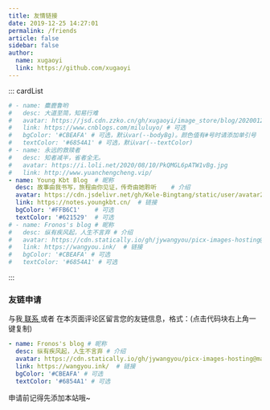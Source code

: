 ```yaml
---
title: 友情链接
date: 2019-12-25 14:27:01
permalink: /friends
article: false
sidebar: false
author:
  name: xugaoyi
  link: https://github.com/xugaoyi
---
```


<!--
普通卡片列表容器，可用于友情链接、项目推荐、古诗词展示等。
cardList 后面可跟随一个数字表示每行最多显示多少个，选值范围1~4，默认3。在小屏时会根据屏幕宽度减少每行显示数量。
-->
::: cardList
```yaml
# - name: 麋鹿鲁哟
#   desc: 大道至简，知易行难
#   avatar: https://jsd.cdn.zzko.cn/gh/xugaoyi/image_store/blog/20200122153807.jpg # 可选
#   link: https://www.cnblogs.com/miluluyo/ # 可选
#   bgColor: '#CBEAFA' # 可选，默认var(--bodyBg)。颜色值有#号时请添加单引号
#   textColor: '#6854A1' # 可选，默认var(--textColor)
# - name: 永远的救赎者
#   desc: 知者减半，省者全无。
#   avatar: https://i.loli.net/2020/08/10/PkQMGL6pATW1vBg.jpg
#   link: http://www.yuanchengcheng.vip/
- name: Young Kbt Blog	# 昵称
  desc: 故事由我书写，旅程由你见证，传奇由她聆听	# 介绍
  avatar: https://cdn.jsdelivr.net/gh/Kele-Bingtang/static/user/avatar2.png	# 头像
  link: https://notes.youngkbt.cn/	# 链接
  bgColor: '#FFB6C1'	# 可选
  textColor: '#621529'	# 可选
# - name: Fronos's blog # 昵称
#   desc: 纵有疾风起，人生不言弃 # 介绍
#   avatar: https://cdn.statically.io/gh/jywangyou/picx-images-hosting@master/xiaohei.5g9w47ni9lo0.webp # 头像
#   link: https://wangyou.ink/  # 链接
#   bgColor: '#CBEAFA' # 可选
#   textColor: '#6854A1' # 可选
```
:::


### 友链申请

与我[ 联系 ](/about/#联系)或者 在本页面评论区留言您的友链信息，格式：(点击代码块右上角一键复制)


```yaml
- name: Fronos's blog # 昵称
  desc: 纵有疾风起，人生不言弃 # 介绍
  avatar: https://cdn.statically.io/gh/jywangyou/picx-images-hosting@master/123123.4heo88rsgqy0.png # 头像
  link: https://wangyou.ink/  # 链接
  bgColor: '#CBEAFA' # 可选
  textColor: '#6854A1' # 可选
```

申请前记得先添加本站哦~
